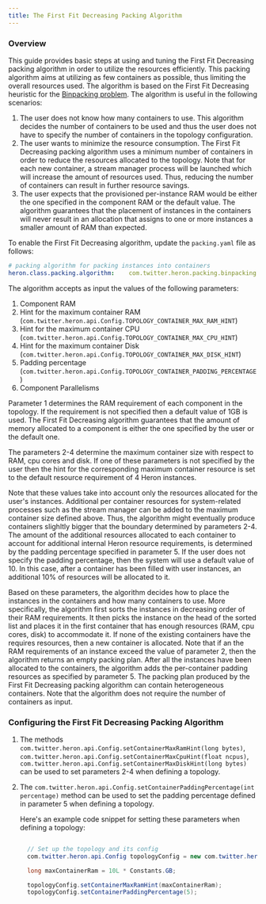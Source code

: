 ```yaml
---
title: The First Fit Decreasing Packing Algorithm
---
```


### Overview

This guide provides basic steps at using and tuning the First Fit Decreasing packing algorithm in
order to  utilize the resources efficiently. This packing algorithm aims at utilizing as few
containers as possible, thus limiting the overall resources used. The algorithm is based on the
First Fit Decreasing heuristic for the [Binpacking problem](https://en.wikipedia.org/wiki/Bin_packing_problem).
The algorithm is useful in the following scenarios:

1. The user does not know how many containers to use. This algorithm decides the number of
   containers to be used and thus the user does not have to specify the number of containers
   in the topology configuration.
2. The user wants to minimize the resource consumption. The First Fit Decreasing packing algorithm
   uses a minimum number of containers in order to reduce the resources allocated to the topology.
   Note that for each new container, a stream manager process will be launched which will increase
   the amount of resources used. Thus, reducing the number of containers can result in further
   resource savings.
3. The user expects that the provisioned per-instance RAM would be either the one specified in the
   component RAM or the default value. The algorithm guarantees that the placement of instances in
   the containers will never result in an allocation that assigns to one or more instances a smaller
   amount of RAM than expected.

To enable the First Fit Decreasing
algorithm, update the `packing.yaml` file as follows:

```yaml
# packing algorithm for packing instances into containers
heron.class.packing.algorithm:    com.twitter.heron.packing.binpacking.FirstFitDecreasingPacking
```

The algorithm accepts as input the values of the following parameters:

1. Component RAM
2. Hint for the maximum container RAM
   (`com.twitter.heron.api.Config.TOPOLOGY_CONTAINER_MAX_RAM_HINT`)
3. Hint for the maximum container CPU
   (`com.twitter.heron.api.Config.TOPOLOGY_CONTAINER_MAX_CPU_HINT`)
4. Hint for the maximum container Disk
   (`com.twitter.heron.api.Config.TOPOLOGY_CONTAINER_MAX_DISK_HINT`)
5. Padding percentage (`com.twitter.heron.api.Config.TOPOLOGY_CONTAINER_PADDING_PERCENTAGE`)
6. Component Parallelisms

Parameter 1 determines the RAM requirement of each component in the topology.
If the requirement is not specified then a default value of 1GB is used. The First Fit Decreasing
algorithm guarantees that the amount of memory allocated to a component is either the one specified
by the user or the default one.

The parameters 2-4 determine the maximum container size with respect to RAM, cpu cores and disk.
If one of these parameters is not specified by the user then
the hint for the corresponding maximum container resource is set to the default resource requirement
of 4 Heron instances.

Note that these values take into account only the resources allocated for the user's instances.
Additional per container resources for system-related processes such as the stream manager can be
added to the maximum container size defined above. Thus, the algorithm might eventually produce
containers slighltly bigger that the boundary determined by parameters 2-4. The amount of the
additional resources allocated to each container to account for additional internal Heron resource
requirements, is determined by the padding percentage specified in parameter 5. If the user does
not specify the padding percentage, then the system will use a default value of 10.
In this case, after a container has been filled with user instances, an additional 10% of resources
will be allocated to it.

Based on these parameters, the algorithm decides how to place the instances in the containers
and how many containers to use. More specifically, the algorithm first sorts the instances in
decreasing order of their RAM requirements. It then picks the instance on the head of the sorted
list and places it in the first container that has enough resources (RAM, cpu cores, disk) to
accommodate it. If none of the existing containers have the requires resources, then a new container
is allocated. Note that if an the RAM requirements of an instance exceed the value of
parameter 2, then the algorithm returns an empty packing plan. After all the instances have
been allocated to the containers, the algorithm adds the per-container padding resources
as specified by parameter 5. The packing plan produced by the First Fit Decreasing packing algorithm
can contain heterogeneous containers. Note that the algorithm does not require the number of
containers as input.

### Configuring the First Fit Decreasing Packing Algorithm

1. The methods `com.twitter.heron.api.Config.setContainerMaxRamHint(long bytes)`,
   `com.twitter.heron.api.Config.setContainerMaxCpuHint(float ncpus)`,
   `com.twitter.heron.api.Config.setContainerMaxDiskHint(long bytes)`
   can be used to set parameters 2-4 when defining a topology.

2. The `com.twitter.heron.api.Config.setContainerPaddingPercentage(int percentage)`
   method can be used to set the padding percentage
   defined in parameter 5 when defining a topology.

   Here's an example code snippet for setting these parameters when defining a topology:

   ````java

     // Set up the topology and its config
     com.twitter.heron.api.Config topologyConfig = new com.twitter.heron.api.Config();

     long maxContainerRam = 10L * Constants.GB;

     topologyConfig.setContainerMaxRamHint(maxContainerRam);
     topologyConfig.setContainerPaddingPercentage(5);
   ````
